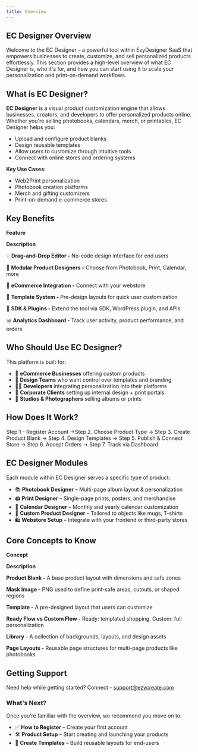 ```yaml
---
title: Overview
---
```

## **EC Designer Overview**

Welcome to the EC Designer – a powerful tool within EzyDesigner SaaS that empowers businesses to create, customize, and sell personalized products effortlessly. This section provides a high-level overview of what EC Designer is, who it's for, and how you can start using it to scale your personalization and print-on-demand workflows.

## **What is EC Designer?**

**EC Designer** is a visual product customization engine that allows businesses, creators, and developers to offer personalized products online. Whether you're selling photobooks, calendars, merch, or printables, EC Designer helps you:

* Upload and configure product blanks
* Design reusable templates
* Allow users to customize through intuitive tools
* Connect with online stores and ordering systems

**Key Use Cases:**

* Web2Print personalization
* Photobook creation platforms
* Merch and gifting customizers
* Print-on-demand e-commerce stores

## **Key Benefits**

**Feature**

**Description**

💡 **Drag-and-Drop Editor -** No-code design interface for end users

🧩 **Modular Product Designers -** Choose from Photobook, Print, Calendar, more

🛒 **eCommerce Integration -** Connect with your webstore 

📐 **Template System -** Pre-design layouts for quick user customization

🔌 **SDK & Plugins -** Extend the tool via SDK, WordPress plugin, and APIs

📊 **Analytics Dashboard -** Track user activity, product performance, and orders

## **Who Should Use EC Designer?**

This platform is built for:

* 🏪 **eCommerce Businesses** offering custom products
* 🎨 **Design Teams** who want control over templates and branding
* 🧑‍💻 **Developers** integrating personalization into their platforms
* 🏢 **Corporate Clients** setting up internal design + print portals
* 📸 **Studios & Photographers** selling albums or prints

## **How Does It Work?**

Step 1 - Register Account →Step 2. Choose Product Type → Step 3. Create Product Blank → Step 4. Design Templates → Step 5. Publish & Connect Store → Step 6. Accept Orders → Step 7. Track via Dashboard

## **EC Designer Modules**

Each module within EC Designer serves a specific type of product:

* 📚 **Photobook Designer** – Multi-page album layout & personalization
* 🖨️ **Print Designer** – Single-page prints, posters, and merchandise
* 📅 **Calendar Designer** – Monthly and yearly calendar customization
* 🧩 **Custom Product Designer** – Tailored to objects like mugs, T-shirts
* 🛍️ **Webstore Setup** – Integrate with your frontend or third-party stores

## **Core Concepts to Know**

**Concept**

**Description**

**Product Blank -** A base product layout with dimensions and safe zones

**Mask Image -** PNG used to define print-safe areas, cutouts, or shaped regions

**Template -** A pre-designed layout that users can customize

**Ready Flow vs Custom Flow -** Ready: templated shopping. Custom: full personalization

**Library -** A collection of backgrounds, layouts, and design assets

**Page Layouts -** Reusable page structures for multi-page products like photobooks

## **Getting Support**

Need help while getting started? Connect - support@ezycreate.com

### **What's Next?**

Once you’re familiar with the overview, we recommend you move on to:

* ✅ **How to Register** – Create your first account
* 🛠️ **Product Setup** – Start creating and launching your products
* 🧩 **Create Templates** – Build reusable layouts for end-users
